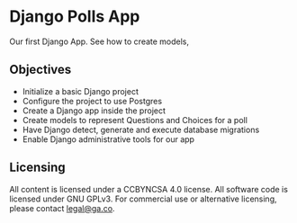 # Django Polls App
Our first Django App. See how to create models,

## Objectives
* Initialize a basic Django project
* Configure the project to use Postgres
* Create a Django app inside the project
* Create models to represent Questions and Choices for a poll
* Have Django detect, generate and execute database migrations
* Enable Django administrative tools for our app

## Licensing
All content is licensed under a CC­BY­NC­SA 4.0 license.
All software code is licensed under GNU GPLv3. For commercial use or alternative licensing, please contact legal@ga.co.

